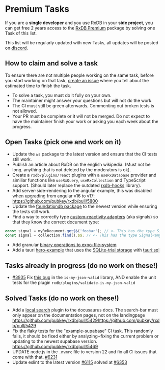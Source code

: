 # Premium Tasks

If you are a **single developer** and you use RxDB in your **side project**, you can get free 2 years access to the [RxDB Premium](https://rxdb.info/premium/) package by solving one Task of this list.

This list will be regularly updated with new Tasks, all updates will be posted on [discord](https://rxdb.info/chat).

## How to claim and solve a task

To ensure there are not multiple people working on the same task, before you start working on that task, [create an issue](https://github.com/pubkey/rxdb/issues/new) where you tell about the estimated time to finish the task.
- To solve a task, you must do it fully on your own.
- The maintainer might answer your questions but will not do the work.
- The CI must still be green afterwards. Commenting out broken tests is not allowed.
- Your PR must be complete or it will not be merged. Do not expect to have the maintainer finish your work or asking you each week about the progress.


## Open Tasks (pick one and work on it)

- Update the `ws` package to the latest version and ensure that the CI tests still work.
- Publish an article about RxDB on the english wikipedia. (Must not be long, anything that is not deleted by the moderators is ok).
- Create a `rxdb/plugins/react` plugins with a `useRxDatabase` provider and similiar functions like `useRxQuery`, `useRxCollection` and TypeScript support. (Should later replace the outdated [rxdb-hooks](https://github.com/cvara/rxdb-hooks) library).
- Add server-side-rendering to the angular example, this was disabled when upgrading from angular v16 to v17: https://github.com/pubkey/rxdb/pull/5800
- Update the [foundationdb package](https://github.com/search?q=repo%3Apubkey%2Frxdb+%22npm%20install%20foundationdb%22+path%3A.github%2Fworkflows%2Fmain.yml&type=code) to the newest version while ensuring the tests still work.
- Find a way to correctly type [custom-reactivity adapters](https://rxdb.info/reactivity.html) (aka signals) so that they know the correct document type:
```ts
const signal = myRxDocument.get$$('foobar'); // <- This has the type Signal<any> but should have Signal<MyDocumentType>
const signal = collection.find().$$; // <- This has the type Signal<any[]> but should have Signal<MyDocumentType[]>
```
- Add granular [binary operations to expo-file-system](https://expo.canny.io/feature-requests/p/add-granular-binary-operations-to-expo-file-system)
- Add a tauri [hero-example](https://github.com/pubkey/rxdb/tree/master/examples) that uses the [SQLite-trial storage](https://rxdb.info/rx-storage-sqlite.html) with [tauri:sql](https://v2.tauri.app/plugin/sql/)

## Tasks already in progress (do no work on these!)

- [#3935](https://github.com/pubkey/rxdb/pull/3935) Fix [this bug](https://github.com/mafintosh/is-my-json-valid/pull/192) in the `is-my-json-valid` library, AND enable the unit tests for the plugin `rxdb/plugins/validate-is-my-json-valid`

## Solved Tasks (do no work on these!)

- Add a [local search](https://github.com/cmfcmf/docusaurus-search-local) plugin to the docusaurus docs. The search-bar must only appear on the documentation pages, not on the landingpage https://github.com/pubkey/rxdb/pull/5429https://github.com/pubkey/rxdb/pull/5429
- Fix the flaky tests for the "example-supabase" CI task. This randomly fails, it should be fixed either by analyzing+fixing the current problem or updating to the newest supabase version. https://github.com/pubkey/rxdb/pull/5469
- UPDATE node.js in the `.nvmrc` file to version 22 and fix all CI issues that come with that. [#6231](https://github.com/pubkey/rxdb/pull/6231)
- Update eslint to the latest version [#6115](https://github.com/pubkey/rxdb/pull/6115) solved at [#6353](https://github.com/pubkey/rxdb/pull/6353)
